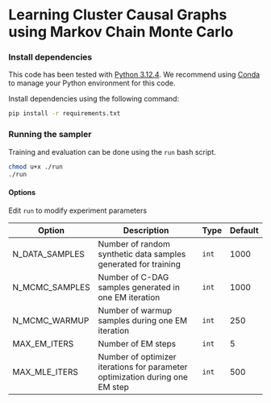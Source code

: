 # Learning Cluster Causal Graphs using Markov Chain Monte Carlo

### Install dependencies

This code has been tested with [Python 3.12.4](https://docs.python.org/3.12/index.html). We recommend using [Conda](https://docs.anaconda.com/free/miniconda/) to manage your Python environment for this code.

Install dependencies using the following command:

```sh
pip install -r requirements.txt
```

### Running the sampler

Training and evaluation can be done using the `run` bash script.

```sh
chmod u+x ./run
./run
```

#### Options

Edit `run` to modify experiment parameters

|Option|Description|Type|Default|
|-|-|-|-|
|N_DATA_SAMPLES|Number of random synthetic data samples generated for training|`int`|1000|
|N_MCMC_SAMPLES|Number of C-DAG samples generated in one EM iteration|`int`|1000|
|N_MCMC_WARMUP|Number of warmup samples during one EM iteration|`int`|250|
|MAX_EM_ITERS|Number of EM steps|`int`|5|
|MAX_MLE_ITERS|Number of optimizer iterations for parameter optimization during one EM step|`int`|500|

